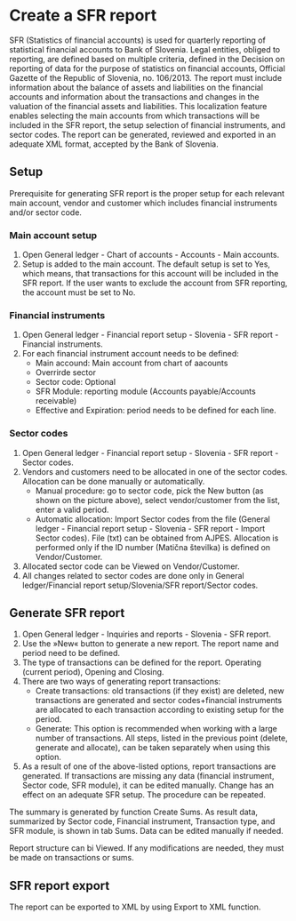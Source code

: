 # Create a SFR report

SFR  (Statistics of financial accounts) is used for quarterly reporting of statistical financial accounts to Bank of Slovenia. Legal entities, obliged to reporting, are defined based on multiple criteria, defined in the Decision on reporting of data for the purpose of statistics on financial accounts, Official Gazette of the Republic of Slovenia, no. 106/2013. The report must include information about the balance of assets and liabilities on the financial accounts and information about the transactions and changes in the valuation of the financial assets and liabilities.
This localization feature enables selecting the main accounts from which transactions will be included in the SFR report, the setup selection of financial instruments, and sector codes. The report can be generated, reviewed and exported in an adequate XML format, accepted by the Bank of Slovenia.

## Setup 

Prerequisite for generating SFR report is the proper setup for each relevant main account, vendor and customer which includes financial instruments and/or sector code.  

### Main account setup 

1. Open General ledger - Chart of accounts - Accounts - Main accounts.
2. Setup is added to the main account. The default setup is set to Yes, which means, that transactions for this account will be included in the SFR report. If the user wants to exclude the account from SFR reporting, the account must be set to No. 

### Financial  instruments 

1. Open General ledger - Financial report setup - Slovenia - SFR report - Financial instruments.
2. For each financial instrument account needs to be defined:  
   - Main accound: Main account from chart of aacounts 
   - Overrirde sector  
   - Sector code: Optional 
   - SFR Module: reporting module (Accounts payable/Accounts receivable) 
   - Effective and Expiration:  period needs to be defined for each line.  

### Sector codes	 

1. Open General ledger - Financial report setup - Slovenia - SFR report - Sector codes.
2. Vendors and customers need to be allocated in one of the sector codes. Allocation can be done manually or automatically.   
   - Manual procedure: go to sector code, pick the New button (as shown on the picture above),  select vendor/customer from the list, enter a valid period.   
   - Automatic allocation: Import Sector codes from the file (General ledger - Financial report setup - Slovenia - SFR report - Import Sector codes). File (txt) can be obtained from AJPES. Allocation is performed only if the ID number (Matična številka) is defined on Vendor/Customer.    
3. Allocated sector code can be Viewed on Vendor/Customer.  
4. All changes related to sector codes are done only in  General ledger/Financial report setup/Slovenia/SFR report/Sector codes.

## Generate SFR report 

1. Open General ledger - Inquiries and reports - Slovenia - SFR report.
2. Use the »New« button to generate a new report. The report name and period need to be defined.  
3. The type of transactions can be defined for the report. Operating (current period), Opening and Closing.  
4. There are two ways of generating report transactions:  
   - Create transactions: old transactions (if they exist) are deleted, new transactions are generated and sector codes+financial instruments are allocated to each transaction according to existing setup for the period.  
   - Generate: This option is recommended when working with a large number of transactions. All steps, listed in the previous point (delete, generate and allocate), can be taken separately when using this option.   
5. As a result of one of the above-listed options, report transactions are generated. If transactions are missing any data (financial instrument, Sector code, SFR module), it can be edited manually. Change has an effect on an adequate SFR setup. The procedure can be repeated.  

The summary is generated by function Create Sums. As result data, summarized by Sector code, Financial instrument, Transaction type, and SFR module, is shown in tab Sums. Data can be edited manually if needed.  

Report structure can bi Viewed. If any modifications are needed, they must be made on transactions or sums.  

## SFR report export 

The report can be exported to XML by using Export to XML function.  
